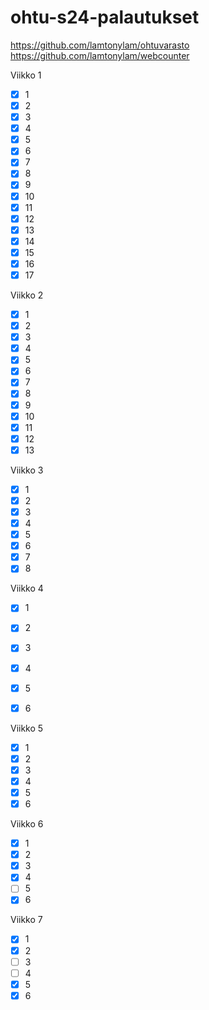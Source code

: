 # ohtu-s24-palautukset

https://github.com/lamtonylam/ohtuvarasto  
https://github.com/lamtonylam/webcounter   

Viikko 1
- [x] 1
- [x] 2
- [x] 3
- [x] 4
- [x] 5
- [x] 6
- [x] 7
- [x] 8
- [x] 9
- [x] 10
- [x] 11
- [x] 12
- [x] 13
- [x] 14
- [x] 15
- [x] 16
- [x] 17

Viikko 2
- [x] 1
- [x] 2
- [x] 3
- [x] 4
- [x] 5
- [x] 6
- [x] 7
- [x] 8
- [x] 9
- [x] 10
- [x] 11
- [x] 12
- [x] 13

Viikko 3
- [x] 1
- [x] 2
- [x] 3
- [x] 4
- [x] 5
- [x] 6
- [x] 7
- [x] 8

Viikko 4
- [x] 1
- [x] 2
- [x] 3
- [x] 4
- [x] 5
- [x] 6


Viikko 5
- [x] 1
- [x] 2
- [x] 3
- [x] 4
- [x] 5
- [x] 6

Viikko 6
- [x] 1
- [x] 2
- [x] 3
- [x] 4
- [ ] 5
- [x] 6

Viikko 7
- [x] 1
- [x] 2
- [ ] 3
- [ ] 4
- [x] 5
- [x] 6